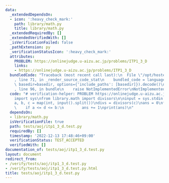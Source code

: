 ```yaml
---
data:
  _extendedDependsOn:
  - icon: ':heavy_check_mark:'
    path: library/math.py
    title: library/math.py
  _extendedRequiredBy: []
  _extendedVerifiedWith: []
  _isVerificationFailed: false
  _pathExtension: py
  _verificationStatusIcon: ':heavy_check_mark:'
  attributes:
    PROBLEM: https://onlinejudge.u-aizu.ac.jp/problems/ITP1_3_D
    links:
    - https://onlinejudge.u-aizu.ac.jp/problems/ITP1_3_D
  bundledCode: "Traceback (most recent call last):\n  File \"/opt/hostedtoolcache/PyPy/3.7.13/x64/site-packages/onlinejudge_verify/documentation/build.py\"\
    , line 71, in _render_source_code_stat\n    bundled_code = language.bundle(stat.path,\
    \ basedir=basedir, options={'include_paths': [basedir]}).decode()\n  File \"/opt/hostedtoolcache/PyPy/3.7.13/x64/site-packages/onlinejudge_verify/languages/python.py\"\
    , line 96, in bundle\n    raise NotImplementedError\nNotImplementedError\n"
  code: "# verification-helper: PROBLEM https://onlinejudge.u-aizu.ac.jp/problems/ITP1_3_D\n\
    import sys\nfrom library.math import divisors\n\ninput = sys.stdin.readline\n\n\
    a, b, c = map(int, input().split())\ndivs = divisors(c)\nans = 0\nfor d in divs:\n\
    \    if a <= d <= b:\n        ans += 1\nprint(ans)\n"
  dependsOn:
  - library/math.py
  isVerificationFile: true
  path: tests/aoj/itp1_3_d.test.py
  requiredBy: []
  timestamp: '2022-12-13 17:48:46+09:00'
  verificationStatus: TEST_ACCEPTED
  verifiedWith: []
documentation_of: tests/aoj/itp1_3_d.test.py
layout: document
redirect_from:
- /verify/tests/aoj/itp1_3_d.test.py
- /verify/tests/aoj/itp1_3_d.test.py.html
title: tests/aoj/itp1_3_d.test.py
---
```

